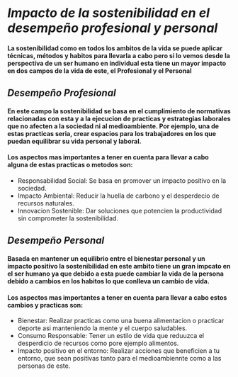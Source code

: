# *Impacto de la sostenibilidad en el desempeño profesional y personal*

#### La sostenibilidad como en todos los ambitos de la vida se puede aplicar técnicas, métodos y habitos para llevarla a cabo pero si lo vemos desde la perspectiva de un ser humano en individual esta tiene un mayor impacto en dos campos de la vida de este, el Profesional y el Personal

## *Desempeño Profesional*

#### En este campo la sostenibilidad se basa en el cumplimiento de normativas relacionadas con esta y a la ejecucion de practicas y estrategias laborales que no afecten a la sociedad ni al medioambiente. Por ejemplo, una de estas practicas seria, crear espacios para los trabajadores en los que puedan equilibrar su vida personal y laboral.
#### Los aspectos mas importantes a tener en cuenta para llevar a cabo alguna de estas practicas o metodos son:

- Responsabilidad Social: Se basa en promover un impacto positivo en la sociedad.
- Impacto Ambiental: Reducir la huella de carbono y el desperdecio de recursos naturales.
- Innovacion Sostenible: Dar soluciones que potencien la productividad sin comprometer la sostenibilidad.



## *Desempeño Personal*
#### Basada en mantener un equilibrio entre el bienestar personal y un impacto positivo la sostenibilidad en este ambito tiene un gran impcato en el ser humano ya que debido a esta puede cambiar la vida de la persona debido a cambios en los habitos lo que conlleva un cambio de vida.
#### Los aspectos mas importantes a tener en cuenta para llevar a cabo estos cambios y practicas son:

- Bienestar: Realizar practicas como una buena alimentacion o practicar deporte asi manteniendo la mente y el cuerpo saludables.
- Consumo Responsable: Tener un estilo de vida que reduuzca el desperdicio de recursos como pore ejemplo alimentos.
- Impacto positivo en el entorno: Realizar acciones que beneficien a tu entorno, que sean positivas tanto para el medioambiennte como a las personas de este.


